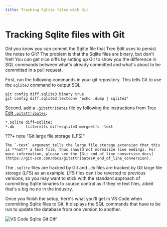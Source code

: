 ```yaml
---
title: Tracking Sqlite files with Git
---
```


# Tracking Sqlite files with Git

Did you know you can commit the Sqlite file that Tree Edit uses to persist the notes to Git?
The problem is that the Sqlite files are binary, but don't fret!
You can get nice diffs by setting up Git to show you the difference in SQL commands between what's already committed and what's about to be committed in a pull request.

First, run the following commands in your git repository.
This tells Git to use the `sqlite3` command to output SQL.

```
git config diff.sqlite3.binary true
git config diff.sqlite3.textconv "echo .dump | sqlite3"
```

Second, add a `.gitattributes` file by following the instructions from [Tree Edit `.gitattributes`](https://github.com/treeedit/treeedit/blob/main/.gitattributes).

```
*.sqlite diff=sqlite3
*.db     filter=lfs diff=sqlite3 merge=lfs -text
```
???+ note "Git large file storage (LFS)"

    The `-text` argument tells the large file storage extension that this is **not** a text file, thus should not normalize line endings. For more information, please see the [Git end-of-line conversion docs](https://git-scm.com/docs/gitattributes#_end_of_line_conversion).

The `.sqlite` files are tracked by Git and `.db` files are tracked by Git large file storage (LFS) as an example.
LFS files can't be reverted to previous versions, so you may want to stick with the standard approach of committing Sqlite binaries to source control as if they're text files, albeit that's a big no no in the industry.

Once you finish the setup, here's what you'll get in VS Code when committing Sqlite files to Git.
It displays the SQL commands that have to be run to update the database from one version to another.

![VS Code Sqlite Git Diff](/images/vscode-git-diff.png)
